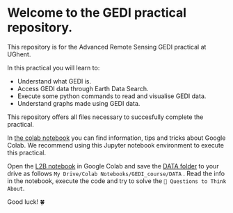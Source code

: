 # Welcome to the GEDI practical repository.
This repository is for the Advanced Remote Sensing GEDI practical at UGhent.

In this practical you will learn to:
- Understand what GEDI is.
- Access GEDI data through Earth Data Search.
- Execute some python commands to read and visualise GEDI data.
- Understand graphs made using GEDI data.


This repository offers all files necessary to succesfully complete the practical.

In [the colab notebook](https://github.com/gdeslo/GEDI_course/blob/notebook/colab.md) you can find information, tips and tricks about Google Colab. We recommend using this Jupyter notebook environment to execute this practical. 

Open the [L2B notebook](https://github.com/gdeslo/GEDI_course/blob/notebook/GEDI_OZ_L2B_V2.ipynb) in Google Colab and save the [DATA folder](https://github.com/gdeslo/GEDI_course/tree/notebook/DATA) to your drive as follows `My Drive/Colab Notebooks/GEDI_course/DATA` . Read the info in the notebook, execute the code and try to solve the `🧐 Questions to Think About`.

Good luck! 🍀
